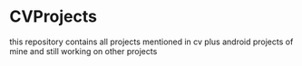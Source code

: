 # CVProjects
this repository contains all projects mentioned in cv
plus android projects of mine and still working on other projects
